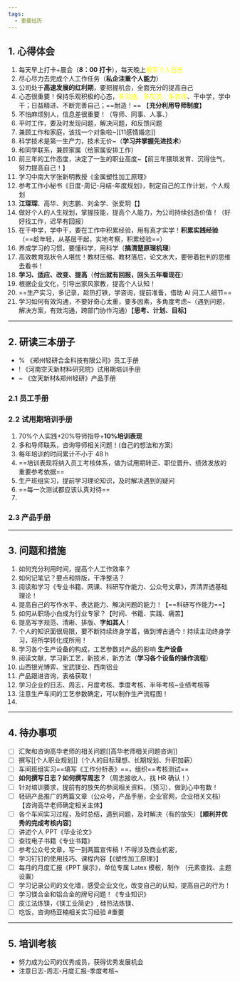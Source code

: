 ```yaml
---
tags:
  - 重要经历
---
```

## 1. 心得体会 
1. 每天早上打卡+晨会（**8：00 打卡**），每天晚上<font color="#ffff00">撰写个人日志 </font>
2. 尽心尽力去完成个人工作任务（**私企注重个人能力**）
3. 公司处于**高速发展的红利期**，要把握机会，全面充分的提高自己
4. 心态很重要！保持乐观积极的心态，<font color="#ffff00">多沟通、多交流、多咨询</font>、干中学，学中干；日益精进、不断完善自己；==耐造！== 【**充分利用导师制度**】
5. 不怕麻烦别人，信息差很重要！（导师、同事、人事、）
6. 平时工作，要及时发现问题，解决问题，和反馈问题 
7. 兼顾工作和家庭，该找一个对象啦~[[11感情婚恋]]
8. 科学技术是第一生产力，技术无价~（**学习并掌握先进技术**）
9. 和同学联系，兼顾家属（给家属安排工作）
10. 前三年的工作态度，决定了一生的职业高度~【前三年猥琐发育、沉得住气，努力提高自己！】
11. 学习中南大学张新明教授《金属塑性加工原理》
12. 参考工作小秘书《日度-周记-月结-年度规划》，制定自己的工作计划，个人规划
13. **江琛琛**、高华、刘志鹏、刘金学、张爱玥【】
14. 做好个人的人生规划，掌握技能，提高个人能力，为公司持续创造价值！（好好找工作，迟早有回报）
15. 在干中学，学中干，要在工作中积累经验，用有真才实学！**积累实践经验**（==趁年轻，从基层干起，实地考察，积累经验==）
16. 养成学习的习惯，要懂科学，用科学（**搞清楚原理机理**）
17. 高效教育现状令人堪忧！教材压缩、教材落后，论文水大，要带着批判的思维去看书！
18. **学习、适应、改变、提高**（**付出就有回报，回头五年看现在**）
19. 根据企业文化，引导出家风家教，提高个人认知！
20. ==生产实习，多记录，趁热打铁，学咨询，提前准备，借助 AI 问工人细节==
21. 学习如何有效沟通，不要好奇心太重，要多因素，多角度考虑~（遇到问题，解决方案，有效沟通，跨部门协作沟通）【**思考、计划、目标**】

---
## 2. 研读三本册子
- % 《郑州轻研合金科技有限公司》员工手册
- ! 《河南空天新材料研究院》试用期培训手册
- ~ 《空天新材&郑州轻研》产品手册 
### 2.1 员工手册 


### 2.2 试用期培训手册 
1. 70%个人实践+20%导师指导+**10%培训表现**
2. 多和导师联系，咨询导师相关问题！(自己的想法和方案)
3. 每年培训的时间累计不小于 48 h 
4. ==培训表现将纳入员工考核体系，做为试用期转正、职位晋升、绩效发放的重要参考依据==
5. 生产班组实习，提前学习理论知识，及时解决遇到的疑问
6. ==每一次测试都应该认真对待==
7. 

### 2.3 产品手册 


---
## 3. 问题和措施 
1. 如何充分利用时间，提高个人工作效率？
2. 如何记笔记？要点和排版，干净整洁？
3. 阅读和学习《专业书籍、网课、科研写作能力、公众号文章》，弄清弄透基础理论！
4. 提高自己的写作水平、表达能力、解决问题的能力！【==科研写作能力==】
5. 如何从职场小白成为行业专家？【时间、书籍、实践、痛苦】
6. 提高写字规范、清晰、排版、**字如其人**！
7. 个人的知识面很局限，要不断持续终身学着，做到博古通今！持续主动终身学习，将所学转化成所用！
8. 学习各个生产设备的构成，工艺参数对产品的影响 **生产设备**
9. 阅读文献，学习新工艺，新技术，新方法（**学习各个设备的操作流程**）
10. 山西银光博弈、宝武镁业、西南铝业
11. 产品跟进咨询，表格获取！
12. 学习企业的日志、周志，月度考核、季度考核、半年考核~业绩考核等 
13. 注意生产车间的工艺参数确定，可以制作生产流程图！
14. 

---
## 4. 待办事项 
- [ ] 汇聚和咨询高华老师的相关问题[[高华老师相关问题咨询]]
- [ ] 撰写[[个人职业规划]]（个人的目标理想、长期规划、升职加薪）
- [ ] 车间班组实习==填写《工作分析表》==，组织==考核测试==
- [ ] **如何撰写日志？如何撰写周志？**（周志接收人，找 HR 确认！）
- [ ] 针对培训要求，提前有的放矢的参阅相关资料，（预习），做到心中有数！
- [ ] 轻研产品推广的两篇文章（公众号，产品手册，企业官网，企业相关文档）【咨询高华老师确定相关主体】
- [ ] 各个车间实习过程，及时总结，遇到问题，及时解决（有的放矢）【**顺利并优秀的完成考核内容**】
- [ ] 讲述个人 PPT《毕业论文》
- [ ] 查找电子书籍《专业书籍》
- [ ] 参考公众号文章，写一到两篇宣传稿！不得涉及商业机密，
- [ ] 学习钉钉的使用技巧、课程内容【《塑性加工原理》】
- [ ] 每月的月度汇报《PPT 展示》，单位专属 Latex 模板，制作 （元素查找、主题设置）
- [ ] 学习记录公司的文化墙，感受企业文化，改变自己的认知，提高自己的行为！
- [ ] 学习镁合金和铝合金的牌号问题！《专业知识》
- [ ] 皮江法炼镁，《镁工业简史》, 硅热法炼镁、
- [ ] 吃饭，咨询杨亚楠相关实习经验 #重要

---
## 5. 培训考核 
- 努力成为公司的优秀成员，获得优秀发展机会 
- 注意日志-周志-月度汇报-季度考核~